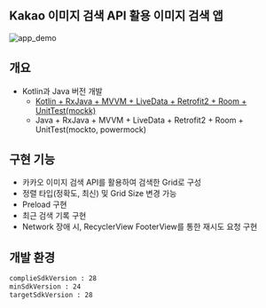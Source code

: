 
## Kakao 이미지 검색 API 활용 이미지 검색 앱

![app_demo](https://user-images.githubusercontent.com/20294749/67322924-b5ec6980-f54c-11e9-96f3-f2394375aab2.png)

## 개요
- Kotlin과 Java 버전 개발
  - [Kotlin + RxJava + MVVM + LiveData + Retrofit2 + Room + UnitTest(mockk)](https://github.com/ch-Yoon/ImageSearch/tree/kotlin-rx-mvvm-retrofit2-room)
  - Java + RxJava + MVVM + LiveData + Retrofit2 + Room + UnitTest(mockto, powermock)

## 구현 기능
- 카카오 이미지 검색 API를 활용하여 검색한 Grid로 구성
- 정렬 타입(정확도, 최신) 및 Grid Size 변경 가능
- Preload 구현
- 최근 검색 기록 구현
- Network 장애 시, RecyclerView FooterView를 통한 재시도 요청 구현

## 개발 환경
```xml
complieSdkVersion : 28
minSdkVersion : 24
targetSdkVersion : 28
```


